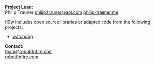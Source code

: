 **Project Lead:**  
Philip Trauner [philip.trauner@aol.com](mailto:philip.trauner@aol.com) [philip-trauner.me](philip-trauner.me)

fl0w includes open source libraries or adapted code from the following projects:  

* [watchdog](https://github.com/gorakhargosh/watchdog)


**Contact:**  
[team@robot0nfire.com](mailto:team@robot0nfire.com)  
[robot0nfire.com](http://robot0nfire.com)
